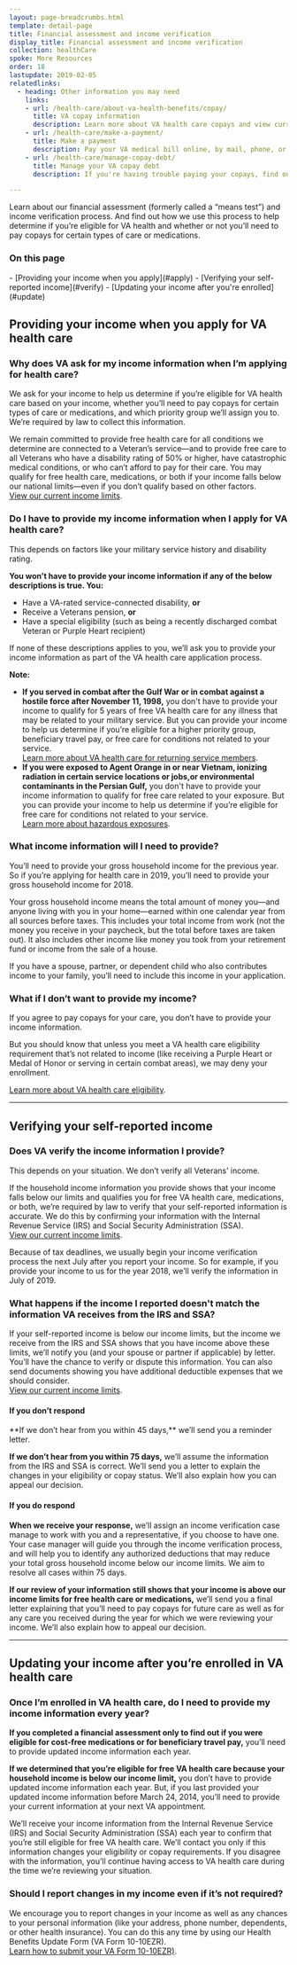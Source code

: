 ```yaml
---
layout: page-breadcrumbs.html
template: detail-page
title: Financial assessment and income verification
display_title: Financial assessment and income verification
collection: healthCare
spoke: More Resources
order: 18
lastupdate: 2019-02-05
relatedlinks:
  - heading: Other information you may need
    links:
    - url: /health-care/about-va-health-benefits/copay/
      title: VA copay information
      description: Learn more about VA health care copays and view current copay rates.
    - url: /health-care/make-a-payment/
      title: Make a payment
      description: Pay your VA medical bill online, by mail, phone, or in person.
    - url: /health-care/manage-copay-debt/
      title: Manage your VA copay debt
      description: If you're having trouble paying your copays, find out how we can help you manage your debt.

---
```


<div class="va-introtext">

Learn about our financial assessment (formerly called a “means test”) and income verification process. And find out how we use this process to help determine if you’re eligible for VA health and whether or not you’ll need to pay copays for certain types of care or medications.

</div>

<h3>On this page</h3>
- [Providing your income when you apply](#apply)
- [Verifying your self-reported income](#verify)
- [Updating your income after you're enrolled](#update)

<span id="apply"></span>
<h2>Providing your income when you apply for VA health care</h2>

<div itemscope itemtype="http://schema.org/Question">
<h3 itemprop="name">Why does VA ask for my income information when I’m applying for health care?</h3>
<div itemprop="acceptedAnswer" itemscope itemtype="http://schema.org/Answer">
<div itemprop="text">

We ask for your income to help us determine if you’re eligible for VA health care based on your income, whether you’ll need to pay copays for certain types of care or medications, and which priority group we’ll assign you to. We’re required by law to collect this information.

We remain committed to provide free health care for all conditions we determine are connected to a Veteran’s service—and to provide free care to all Veterans who have a disability rating of 50% or higher, have catastrophic medical conditions, or who can’t afford to pay for their care. You may qualify for free health care, medications, or both if your income falls below our national limits—even if you don’t qualify based on other factors. <br>
[View our current income limits](http://nationalincomelimits.vaftl.us/).

</div>
</div>
</div>

<div itemscope itemtype="http://schema.org/Question">
<h3 itemprop="name">Do I have to provide my income information when I apply for VA health care?</h3>
<div itemprop="acceptedAnswer" itemscope itemtype="http://schema.org/Answer">
<div itemprop="text">

This depends on factors like your military service history and disability rating.

**You won’t have to provide your income information if any of the below descriptions is true. You:**

-	Have a VA-rated service-connected disability, **or**
-	Receive a Veterans pension, **or**
-	Have a special eligibility (such as being a recently discharged combat Veteran or Purple Heart recipient)

If none of these descriptions applies to you, we’ll ask you to provide your income information as part of the VA health care application process.

**Note:**
- **If you served in combat after the Gulf War or in combat against a hostile force after November 11, 1998,** you don't have to provide your income to qualify for 5 years of free VA health care for any illness that may be related to your military service. But you can provide your income to help us determine if you’re eligible for a higher priority group, beneficiary travel pay, or free care for conditions not related to your service.<br>
[Learn more about VA health care for returning service members](https://www.va.gov/HEALTHBENEFITS/apply/returning_servicemembers.asp).
- **If you were exposed to Agent Orange in or near Vietnam, ionizing radiation in certain service locations or jobs,or environmental contaminants in the Persian Gulf,** you don't have to provide your income information to qualify for free care related to your exposure. But you can provide your income to help us determine if you’re eligible for free care for conditions not related to your service. <br>
[Learn more about hazardous exposures](/disability/eligibility/hazardous-materials-exposure/).

</div>
</div>
</div>

<div itemscope itemtype="http://schema.org/Question">
<h3 itemprop="name">What income information will I need to provide?</h3>
<div itemprop="acceptedAnswer" itemscope itemtype="http://schema.org/Answer">
<div itemprop="text">

You’ll need to provide your gross household income for the previous year. So if you’re applying for health care in 2019, you’ll need to provide your gross household income for 2018.

Your gross household income means the total amount of money you—and anyone living with you in your home—earned within one calendar year from all sources before taxes. This includes your total income from work (not the money you receive in your paycheck, but the total before taxes are taken out). It also includes other income like money you took from your retirement fund or income from the sale of a house. 

If you have a spouse, partner, or dependent child who also contributes income to your family, you’ll need to include this income in your application.

</div>
</div>
</div>

<div itemscope itemtype="http://schema.org/Question">
<h3 itemprop="name">What if I don’t want to provide my income?</h3>
<div itemprop="acceptedAnswer" itemscope itemtype="http://schema.org/Answer">
<div itemprop="text">

If you agree to pay copays for your care, you don’t have to provide your income information. 

But you should know that unless you meet a VA health care eligibility requirement that’s not related to income (like receiving a Purple Heart or Medal of Honor or serving in certain combat areas), we may deny your enrollment.

[Learn more about VA health care eligibility]( https://www.va.gov/health-care/eligibility/). 

</div>
</div>
</div>

------

<span id="verify"></span>
<h2>Verifying your self-reported income</h2>

<div itemscope itemtype="http://schema.org/Question">
<h3 itemprop="name">Does VA verify the income information I provide?</h3>
<div itemprop="acceptedAnswer" itemscope itemtype="http://schema.org/Answer">
<div itemprop="text">

This depends on your situation. We don’t verify all Veterans’ income. 

If the household income information you provide shows that your income falls below our limits and qualifies you for free VA health care, medications, or both, we’re required by law to verify that your self-reported information is accurate. We do this by confirming your information with the Internal Revenue Service (IRS) and Social Security Administration (SSA). <br>
[View our current income limits]( http://nationalincomelimits.vaftl.us/).

Because of tax deadlines, we usually begin your income verification process the next July after you report your income. So for example, if you provide your income to us for the year 2018, we’ll verify the information in July of 2019.

</div>
</div>
</div>

<div itemscope itemtype="http://schema.org/Question">
<h3 itemprop="name">What happens if the income I reported doesn't match the information VA receives from the IRS and SSA?</h3>
<div itemprop="acceptedAnswer" itemscope itemtype="http://schema.org/Answer">
<div itemprop="text">

If your self-reported income is below our income limits, but the income we receive from the IRS and SSA shows that you have income above these limits, we’ll notify you (and your spouse or partner if applicable) by letter. You’ll have the chance to verify or dispute this information. You can also send documents showing you have additional deductible expenses that we should consider. <br>
[View our current income limits]( http://nationalincomelimits.vaftl.us/).

<h4> If you don’t respond</h4>
**If we don’t hear from you within 45 days,** we’ll send you a reminder letter.

**If we don’t hear from you within 75 days,** we’ll assume the information from the IRS and SSA is correct. We’ll send you a letter to explain the changes in your eligibility or copay status. We’ll also explain how you can appeal our decision.

<h4>If you do respond</h4>

**When we receive your response,** we’ll assign an income verification case manage to work with you and a representative, if you choose to have one. Your case manager will guide you through the income verification process, and will help you to identify any authorized deductions that may reduce your total gross household income below our income limits. We aim to resolve all cases within 75 days.

**If our review of your information still shows that your income is above our income limits for free health care or medications,** we’ll send you a final letter explaining that you’ll need to pay copays for future care as well as for any care you received during the year for which we were reviewing your income. We’ll also explain how to appeal our decision.

</div>
</div>
</div>

------

<span id="update"></span>
<h2>Updating your income after you’re enrolled in VA health care</h2>

<div itemscope itemtype="http://schema.org/Question">
<h3 itemprop="name">Once I’m enrolled in VA health care, do I need to provide my income information every year?</h3>
<div itemprop="acceptedAnswer" itemscope itemtype="http://schema.org/Answer">
<div itemprop="text">

**If you completed a financial assessment only to find out if you were eligible for cost-free medications or for beneficiary travel pay,** you’ll need to provide updated income information each year.

**If we determined that you’re eligible for free VA health care because your household income is below our income limit,** you don’t have to provide updated income information each year. But, if you last provided your updated income information before March 24, 2014, you’ll need to provide your current information at your next VA appointment.

We’ll receive your income information from the Internal Revenue Service (IRS) and Social Security Administration (SSA) each year to confirm that you’re still eligible for free VA health care. We’ll contact you only if this information changes your eligibility or copay requirements. If you disagree with the information, you’ll continue having access to VA health care during the time we’re reviewing your situation.

</div>
</div>
</div>

<div itemscope itemtype="http://schema.org/Question">
<h3 itemprop="name">Should I report changes in my income even if it’s not required?</h3>
<div itemprop="acceptedAnswer" itemscope itemtype="http://schema.org/Answer">
<div itemprop="text">

We encourage you to report changes in your income as well as any chances to your personal information (like your address, phone number, dependents, or other health insurance). You can do this any time by using our Health Benefits Update Form (VA Form 10-10EZR). <br>
[Learn how to submit your VA Form 10-10EZR)](/health-care/update-health-information/). 

</div>
</div>
</div>
